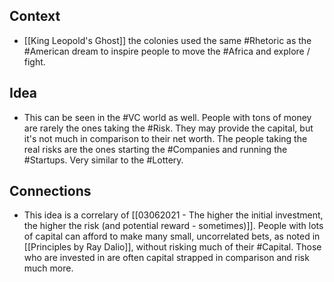 ## Context
 - [[King Leopold's Ghost]] the colonies used the same #Rhetoric as the #American dream to inspire people to move the #Africa and explore / fight. 


## Idea
- This can be seen in the #VC world as well. People with tons of money are rarely the ones taking the #Risk. They may provide the capital, but it's not much in comparison to their net worth. The people taking the real risks are the ones starting the #Companies and running the #Startups. Very similar to the #Lottery. 

## Connections
- This idea is a correlary of [[03062021 - The higher the initial investment, the higher the risk (and potential reward - sometimes)]]. People with lots of capital can afford to make many small, uncorrelated bets, as noted in [[Principles by Ray Dalio]], without risking much of their #Capital. Those who are invested in are often capital strapped in comparison and risk much more. 